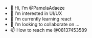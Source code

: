 - 👋 Hi, I’m @PamelaAdaeze
- 👀 I’m interested in UI/UX
- 🌱 I’m currently learning react
- 💞️ I’m looking to collaborate on ...
- 📫 How to reach me @08137453589

<!---
PamelaAdaeze/PamelaAdaeze is a ✨ special ✨ repository because its `README.md` (this file) appears on your GitHub profile.
You can click the Preview link to take a look at your changes.
--->
